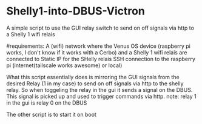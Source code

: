 # Shelly1-into-DBUS-Victron
A simple script to use the GUI relay switch to send on off signals via http to a Shelly 1 wifi relais

#requirements:
A (wifi) network where the Venus OS device (raspberry pi works, I don't know if it works with a Cerbo) and a Shelly 1 wifi relais are connected to
Static IP for the SHelly relais
SSH connection to the raspberry pi (internet(tailscale works awesome) or local)

What this script essentially does is mirroring the GUI signals from the desired Relay (1 in my case) to send on off signals via http to the shelly relay.
So when toggeling the relay in the gui it sends a signal on the DBUS. This signal is picked up and used to trigger commands via http.
note: relay 1 in the gui is relay 0 on the DBUS

The other script is to start it on boot


